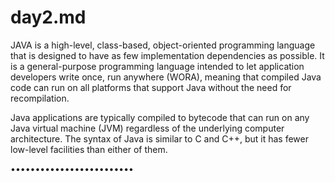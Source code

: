 # day2.md

JAVA is a high-level, class-based, object-oriented programming language that is designed to have as few implementation dependencies as possible. It is a general-purpose programming language intended to let application developers write once, run anywhere (WORA), meaning that compiled Java code can run on all platforms that support Java without the need for recompilation.

Java applications are typically compiled to bytecode that can run on any Java virtual machine (JVM) regardless of the underlying computer architecture. The syntax of Java is similar to C and C++, but it has fewer low-level facilities than either of them.

•••••••••••••••••••••••••
